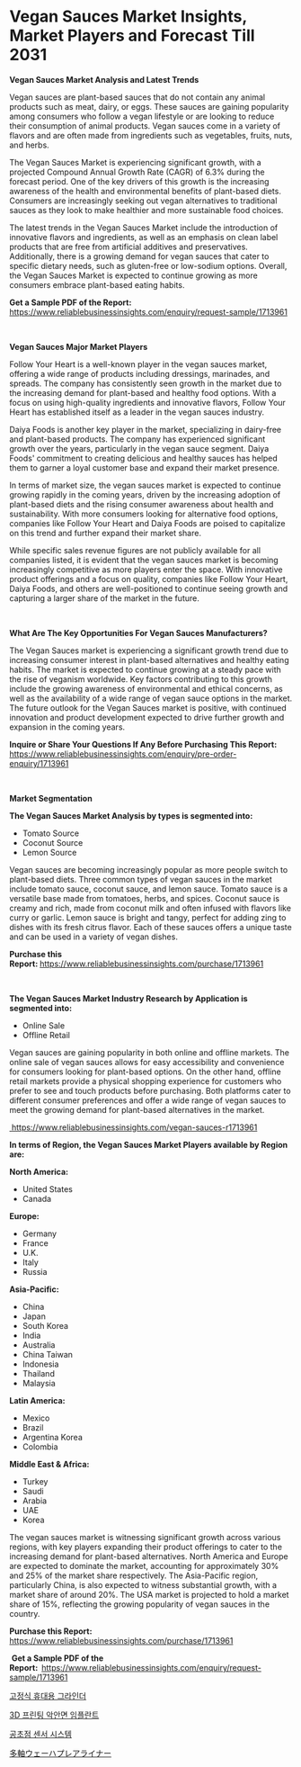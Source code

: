 <p><h1>Vegan Sauces Market Insights, Market Players and Forecast Till 2031</h1></p><p><strong>Vegan Sauces Market Analysis and Latest Trends</strong></p>
<p><p>Vegan sauces are plant-based sauces that do not contain any animal products such as meat, dairy, or eggs. These sauces are gaining popularity among consumers who follow a vegan lifestyle or are looking to reduce their consumption of animal products. Vegan sauces come in a variety of flavors and are often made from ingredients such as vegetables, fruits, nuts, and herbs.</p><p>The Vegan Sauces Market is experiencing significant growth, with a projected Compound Annual Growth Rate (CAGR) of 6.3% during the forecast period. One of the key drivers of this growth is the increasing awareness of the health and environmental benefits of plant-based diets. Consumers are increasingly seeking out vegan alternatives to traditional sauces as they look to make healthier and more sustainable food choices.</p><p>The latest trends in the Vegan Sauces Market include the introduction of innovative flavors and ingredients, as well as an emphasis on clean label products that are free from artificial additives and preservatives. Additionally, there is a growing demand for vegan sauces that cater to specific dietary needs, such as gluten-free or low-sodium options. Overall, the Vegan Sauces Market is expected to continue growing as more consumers embrace plant-based eating habits.</p></p>
<p><strong>Get a Sample PDF of the Report:&nbsp;</strong> <a href="https://www.reliablebusinessinsights.com/enquiry/request-sample/1713961">https://www.reliablebusinessinsights.com/enquiry/request-sample/1713961</a></p>
<p>&nbsp;</p>
<p><strong>Vegan Sauces Major Market Players</strong></p>
<p><p>Follow Your Heart is a well-known player in the vegan sauces market, offering a wide range of products including dressings, marinades, and spreads. The company has consistently seen growth in the market due to the increasing demand for plant-based and healthy food options. With a focus on using high-quality ingredients and innovative flavors, Follow Your Heart has established itself as a leader in the vegan sauces industry.</p><p>Daiya Foods is another key player in the market, specializing in dairy-free and plant-based products. The company has experienced significant growth over the years, particularly in the vegan sauce segment. Daiya Foods' commitment to creating delicious and healthy sauces has helped them to garner a loyal customer base and expand their market presence.</p><p>In terms of market size, the vegan sauces market is expected to continue growing rapidly in the coming years, driven by the increasing adoption of plant-based diets and the rising consumer awareness about health and sustainability. With more consumers looking for alternative food options, companies like Follow Your Heart and Daiya Foods are poised to capitalize on this trend and further expand their market share.</p><p>While specific sales revenue figures are not publicly available for all companies listed, it is evident that the vegan sauces market is becoming increasingly competitive as more players enter the space. With innovative product offerings and a focus on quality, companies like Follow Your Heart, Daiya Foods, and others are well-positioned to continue seeing growth and capturing a larger share of the market in the future.</p></p>
<p>&nbsp;</p>
<p><strong>What Are The Key Opportunities For Vegan Sauces Manufacturers?</strong></p>
<p><p>The Vegan Sauces market is experiencing a significant growth trend due to increasing consumer interest in plant-based alternatives and healthy eating habits. The market is expected to continue growing at a steady pace with the rise of veganism worldwide. Key factors contributing to this growth include the growing awareness of environmental and ethical concerns, as well as the availability of a wide range of vegan sauce options in the market. The future outlook for the Vegan Sauces market is positive, with continued innovation and product development expected to drive further growth and expansion in the coming years.</p></p>
<p><strong>Inquire or Share Your Questions If Any Before Purchasing This Report:</strong> <a href="https://www.reliablebusinessinsights.com/enquiry/pre-order-enquiry/1713961">https://www.reliablebusinessinsights.com/enquiry/pre-order-enquiry/1713961</a></p>
<p>&nbsp;</p>
<p><strong>Market Segmentation</strong></p>
<p><strong>The Vegan Sauces Market Analysis by types is segmented into:</strong></p>
<p><ul><li>Tomato Source</li><li>Coconut Source</li><li>Lemon Source</li></ul></p>
<p><p>Vegan sauces are becoming increasingly popular as more people switch to plant-based diets. Three common types of vegan sauces in the market include tomato sauce, coconut sauce, and lemon sauce. Tomato sauce is a versatile base made from tomatoes, herbs, and spices. Coconut sauce is creamy and rich, made from coconut milk and often infused with flavors like curry or garlic. Lemon sauce is bright and tangy, perfect for adding zing to dishes with its fresh citrus flavor. Each of these sauces offers a unique taste and can be used in a variety of vegan dishes.</p></p>
<p><strong>Purchase this Report:&nbsp;</strong><a href="https://www.reliablebusinessinsights.com/purchase/1713961">https://www.reliablebusinessinsights.com/purchase/1713961</a></p>
<p>&nbsp;</p>
<p><strong>The Vegan Sauces Market Industry Research by Application is segmented into:</strong></p>
<p><ul><li>Online Sale</li><li>Offline Retail</li></ul></p>
<p><p>Vegan sauces are gaining popularity in both online and offline markets. The online sale of vegan sauces allows for easy accessibility and convenience for consumers looking for plant-based options. On the other hand, offline retail markets provide a physical shopping experience for customers who prefer to see and touch products before purchasing. Both platforms cater to different consumer preferences and offer a wide range of vegan sauces to meet the growing demand for plant-based alternatives in the market.</p></p>
<p><a href="https://www.reliablebusinessinsights.com/vegan-sauces-r1713961">&nbsp;https://www.reliablebusinessinsights.com/vegan-sauces-r1713961</a></p>
<p><strong>In terms of Region, the Vegan Sauces Market Players available by Region are:</strong></p>
<p>
    <p> <strong> North America: </strong>
        <ul>
            <li>United States</li>
            <li>Canada</li>
        </ul>
        </p> 
    <p> <strong> Europe: </strong>
        <ul>
            <li>Germany</li>
            <li>France</li>
            <li>U.K.</li>
            <li>Italy</li>
            <li>Russia</li>
        </ul>
        </p> 
    <p> <strong> Asia-Pacific: </strong>
        <ul>
            <li>China</li>
            <li>Japan</li>
            <li>South Korea</li>
            <li>India</li>
            <li>Australia</li>
            <li>China Taiwan</li>
            <li>Indonesia</li>
            <li>Thailand</li>
            <li>Malaysia</li>
        </ul>
        </p> 
    <p> <strong> Latin America: </strong>
        <ul>
            <li>Mexico</li>
            <li>Brazil</li>
            <li>Argentina Korea</li>
            <li>Colombia</li>
        </ul>
        </p> 
    <p> <strong> Middle East & Africa: </strong>
        <ul>
            <li>Turkey</li>
            <li>Saudi</li>
            <li>Arabia</li>
            <li>UAE</li>
            <li>Korea</li>
        </ul>
    </p>
    </p>
<p><p>The vegan sauces market is witnessing significant growth across various regions, with key players expanding their product offerings to cater to the increasing demand for plant-based alternatives. North America and Europe are expected to dominate the market, accounting for approximately 30% and 25% of the market share respectively. The Asia-Pacific region, particularly China, is also expected to witness substantial growth, with a market share of around 20%. The USA market is projected to hold a market share of 15%, reflecting the growing popularity of vegan sauces in the country.</p></p>
<p><strong>Purchase this Report: </strong><a href="https://www.reliablebusinessinsights.com/purchase/1713961">https://www.reliablebusinessinsights.com/purchase/1713961</a></p>
<p>&nbsp;<strong>Get a Sample PDF of the Report:&nbsp;&nbsp;</strong><a href="https://www.reliablebusinessinsights.com/enquiry/request-sample/1713961">https://www.reliablebusinessinsights.com/enquiry/request-sample/1713961</a></p>
<p><strong></strong></p>
<p><p><a href="https://github.com/CliftonFisher9067/Market-Research-Report-List-2/blob/main/8509401107655.md">고정식 휴대용 그라인더</a></p><p><a href="https://medium.com/@lottierunte44/3d-%ED%94%84%EB%A6%B0%ED%8C%85%EB%90%9C-%ED%95%98%EC%95%85%EC%9D%B4%EC%8B%9D%EB%AC%BC-%EC%8B%9C%EC%9E%A5-%EC%A0%90%EC%9C%A0%EC%9C%A8-%EB%B0%8F-%EC%8B%9C%EC%9E%A5-%EB%B6%84%EC%84%9D-%EC%84%B1%EC%9E%A5-%EB%8F%99%ED%96%A5-%EB%B0%8F-2024%EB%85%84-2031%EB%85%84-%EA%B8%B0%EA%B0%84%EC%97%90-%EB%8C%80%ED%95%9C-%EC%98%88%EC%B8%A1-bb925edf0a92">3D 프린팅 악안면 임플란트</a></p><p><a href="https://medium.com/@lilmama456456/2024%EB%85%84%EB%B6%80%ED%84%B0-2031%EB%85%84%EA%B9%8C%EC%A7%80-%EC%98%88%EC%83%81%EB%90%9C-%EC%8B%9C%EA%B8%B0-%EB%8F%99%EC%95%88%EC%9D%98-%ED%98%84%EB%AF%B8%EA%B2%BD-%EC%84%BC%EC%84%9C-%EC%8B%9C%EC%8A%A4%ED%85%9C-%EC%8B%9C%EC%9E%A5-%EC%97%AD%ED%95%99%EA%B3%BC-%EC%84%B1%EC%9E%A5-%EC%B4%89%EC%A7%84%EC%9A%94%EC%9D%B8%EC%9D%84-%EB%B6%84%EC%84%9D%ED%95%A9%EB%8B%88%EB%8B%A4-ebd7ea8271a4">공초점 센서 시스템</a></p><p><a href="https://medium.com/@karinaokon69/%E3%83%9E%E3%83%AB%E3%83%81%E3%82%A2%E3%82%AF%E3%82%B7%E3%82%B9%E3%82%A6%E3%82%A7%E3%83%8F%E3%83%BC%E3%83%97%E3%83%AA%E3%82%A2%E3%83%A9%E3%82%A4%E3%83%8A%E3%83%BC%E5%B8%82%E5%A0%B4%E5%B1%95%E6%9C%9B-%E7%94%A3%E6%A5%AD%E6%A6%82%E8%A6%81%E3%81%A8%E4%BA%88%E6%B8%AC-2024%E5%B9%B4%E3%81%8B%E3%82%892031%E5%B9%B4-5aee8e9ea676">多軸ウェーハプレアライナー</a></p></p>